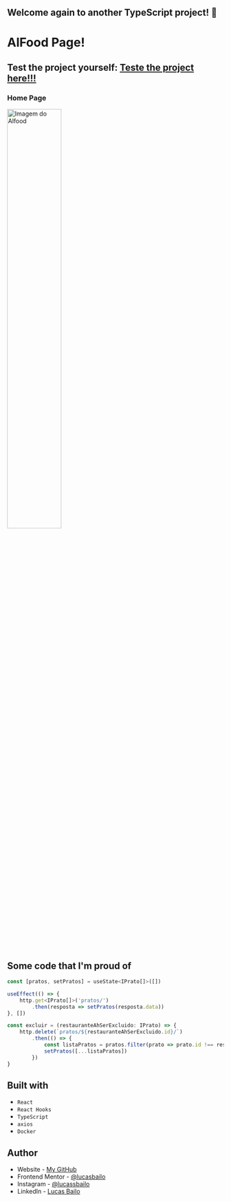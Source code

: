 ## Welcome again to another TypeScript project! 👋

# AlFood Page!

## Test the project yourself: [Teste the project here!!!](https://typescript-plus-api.vercel.app/)

### Home Page

<img src="screencapture.png" alt="Imagem do Alfood" width="50%">

## Some code that I'm proud of
```js
const [pratos, setPratos] = useState<IPrato[]>([])

useEffect(() => {
    http.get<IPrato[]>('pratos/')
        .then(resposta => setPratos(resposta.data))
}, [])

const excluir = (restauranteAhSerExcluido: IPrato) => {
    http.delete(`pratos/${restauranteAhSerExcluido.id}/`)
        .then(() => {
            const listaPratos = pratos.filter(prato => prato.id !== restauranteAhSerExcluido.id)
            setPratos([...listaPratos])
        })
}
```

## Built with

- `React`
- `React Hooks`
- `TypeScript`
- `axios`
- `Docker`

## Author

- Website - [My GitHub](https://github.com/lucasbailo)
- Frontend Mentor - [@lucasbailo](https://www.frontendmentor.io/profile/lucasbailo)
- Instagram - [@lucassbailo](https://www.instagram.com/lucassbailo/)
- LinkedIn - [Lucas Bailo](https://www.linkedin.com/in/lcsbailo)
